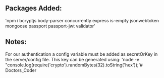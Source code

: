 ## Packages Added:
'npm i bcryptjs body-parser concurrently express is-empty jsonwebtoken mongoose passport passport-jwt validator'

## Notes:
For our authentication a config variable must be added as secretOrKey in the server/config file. 
This key can be generated using:
'node -e "console.log(require('crypto').randomBytes(32).toString('hex'));'# Doctors_Coder
